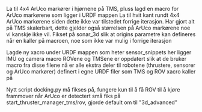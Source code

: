 La til 4x4 ArUco markører i hjørnene på TMS, pluss lagd en macro for ArUco markørene som ligger i URDF mappen
La til hvit kant rundt 4x4 ArUco markørene siden dette ikke var tilstedet forrige iterasjon.
Har gjort alt på TMS skalerbart, dette gjelder også størrelsen på ArUco markørene noe vi kanskje ikke vil.
Fikset på sonar_3d slik at origins parametre kan defineres når en kaller på macroen, noe som ikke var mulig i forrige iterasjon

Lagde ny xacro under URDF mappen som heter sensor_snippets
her ligger IMU og camera macro
ROVene og TMSene er oppdatert slik at de bruker macro fra disse filene
nå er alle ekstra deler til robotene (thrustere, sensorer og ArUco markører) definert i egne URDF filer som TMS og ROV xacro kaller på

Nytt script docking.py
må fikses på, fungere kun til å få ROV til å kjøre frammover når ArUco er detectert
små fiks på start_thruster_manager_tms/rov, gjorde default om til "3d_advanced"
